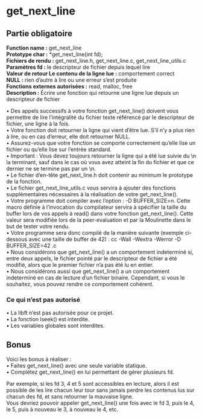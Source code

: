 # get_next_line

## Partie obligatoire
**Function name :** get_next_line  
**Prototype char :** *get_next_line(int fd);  
**Fichiers de rendu :** get_next_line.h, get_next_line.c, get_next_line_utils.c  
**Paramètres fd :** le descripteur de fichier depuis lequel lire  
**Valeur de retour Le contenu de la ligne lue :** comportement correct  
**NULL :** rien d’autre à lire ou une erreur s’est produite  
**Fonctions externes autorisées :** read, malloc, free  
**Description :** Écrire une fonction qui retourne une ligne lue depuis un descripteur de fichier  

•  Des appels successifs à votre fonction get_next_line() doivent vous permettre de lire l’intégralité du fichier texte référencé par le descripteur de fichier, une ligne à la fois.  
•  Votre fonction doit retourner la ligne qui vient d’être lue. S’il n’y a plus rien à lire, ou en cas d’erreur, elle doit retourner NULL.  
•  Assurez-vous que votre fonction se comporte correctement qu’elle lise un fichier ou qu’elle lise sur l’entrée standard.  
•  Important : Vous devez toujours retourner la ligne qui a été lue suivie du \n la terminant, sauf dans le cas où vous avez atteint la fin du fichier et que ce dernier ne se termine pas par un \n.  
•  Le fichier d’en-tête get_next_line.h doit contenir au minimum le prototype de la fonction.  
•  Le fichier get_next_line_utils.c vous servira à ajouter des fonctions supplémentaires nécessaires à la réalisation de votre get_next_line().  
•  Votre programme doit compiler avec l’option : -D BUFFER_SIZE=n. Cette macro définie à l’invocation du compilateur servira à spécifier la taille du buffer lors de vos appels à read() dans votre fonction get_next_line(). Cette valeur sera modifiée lors de la peer-evaluation et par la Moulinette dans le but de tester votre rendu.  
•  Votre programme sera donc compilé de la manière suivante (exemple ci-dessous avec une taille de buffer de 42) : cc -Wall -Wextra -Werror -D BUFFER_SIZE=42 <files>.c  
•  Nous considérons que get_next_line() a un comportement indeterminé si, entre deux appels, le fichier pointé par le descripteur de fichier a été modifié, alors que le premier fichier n’a pas été lu en entier.  
•  Nous considérons aussi que get_next_line() a un comportement indeterminé en cas de lecture d’un fichier binaire. Cependant, si vous le souhaitez, vous pouvez rendre ce comportement cohérent.  

### Ce qui n’est pas autorisé
•  La libft n’est pas autorisée pour ce projet.  
•  La fonction lseek() est interdite.  
•  Les variables globales sont interdites.  

## Bonus

Voici les bonus à réaliser :  
•  Faites get_next_line() avec une seule variable statique.  
•  Complétez get_next_line() en lui permettant de gérer plusieurs fd.  
  
Par exemple, si les fd 3, 4 et 5 sont accessibles en lecture, alors il est possible de les lire chacun leur tour sans jamais perdre les contenus lus sur chacun des fd, et sans retourner la mauvaise ligne.  
Vous devriez pouvoir appeler get_next_line() une fois avec le fd 3, puis le 4, le 5, puis à nouveau le 3, à nouveau le 4, etc.
